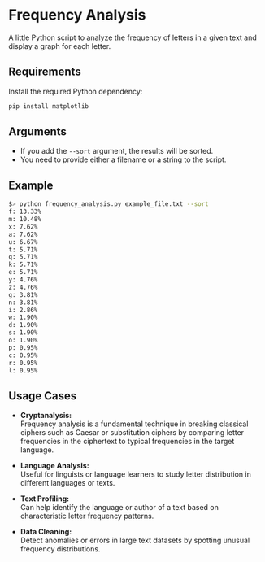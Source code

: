 # Frequency Analysis

A little Python script to analyze the frequency of letters in a given text and display a graph for each letter.

## Requirements

Install the required Python dependency:

```bash
pip install matplotlib
```

## Arguments

- If you add the `--sort` argument, the results will be sorted.
- You need to provide either a filename or a string to the script.

## Example

```bash
$> python frequency_analysis.py example_file.txt --sort
f: 13.33%
m: 10.48%
x: 7.62%
a: 7.62%
u: 6.67%
t: 5.71%
q: 5.71%
k: 5.71%
e: 5.71%
y: 4.76%
z: 4.76%
g: 3.81%
n: 3.81%
i: 2.86%
w: 1.90%
d: 1.90%
s: 1.90%
o: 1.90%
p: 0.95%
c: 0.95%
r: 0.95%
l: 0.95%
```

## Usage Cases

- **Cryptanalysis:**  
  Frequency analysis is a fundamental technique in breaking classical ciphers such as Caesar or substitution ciphers by comparing letter frequencies in the ciphertext to typical frequencies in the target language.

- **Language Analysis:**  
  Useful for linguists or language learners to study letter distribution in different languages or texts.

- **Text Profiling:**  
  Can help identify the language or author of a text based on characteristic letter frequency patterns.

- **Data Cleaning:**  
  Detect anomalies or errors in large text datasets by spotting unusual frequency distributions.
